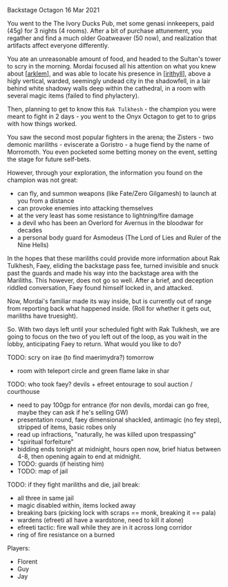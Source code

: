 Backstage Octagon
16 Mar 2021

You went to the The Ivory Ducks Pub, met some genasi innkeepers, paid (45g) for 3 nights (4 rooms).
After a bit of purchase attunement, you regather and find a much older Goatweaver (50 now), and realization that artifacts affect everyone differently.

You ate an unreasonable amount of food, and headed to the Sultan's tower to scry in the morning.
Mordai focused all his attention on what you knew about [[arklem]], and was able to locate his presence in [[irithyll]], above a higly vertical, warded, seemingly undead city in the shadowfell, in a lair behind white shadowy walls deep within the cathedral, in a room with several magic items (failed to find phylactery).

Then, planning to get to know this `Rak Tulkhesh` - the champion you were meant to fight in 2 days - you went to the Onyx Octagon to get to to grips with how things worked.

You saw the second most popular fighters in the arena; the Zisters - two demonic mariliths - eviscerate a Goristro - a huge fiend by the name of Morromoth. You even pocketed some betting money on the event, setting the stage for future self-bets.

However, through your exploration, the information you found on the champion was not great:
- can fly, and summon weapons (like Fate/Zero Gilgamesh) to launch at you from a distance
- can provoke enemies into attacking themselves
- at the very least has some resistance to lightning/fire damage
- a devil who has been an Overlord for Avernus in the bloodwar for decades
- a personal body guard for Asmodeus (The Lord of Lies and Ruler of the Nine Hells)

In the hopes that these mariliths could provide more information about Rak Tulkhesh, Faey, eliding the backstage pass fee, turned invisible and snuck past the guards and made his way into the backstage area with the Mariliths.
This however, does not go so well. After a brief, and deception riddled conversation, Faey found himself locked in, and attacked.

Now, Mordai's familiar made its way inside, but is currently out of range from reporting back what happened inside. (Roll for whether it gets out, mariliths have truesight).

So. With two days left until your scheduled fight with Rak Tulkhesh, we are going to focus on the two of you left out of the loop, as you wait in the lobby, anticipating Faey to return. What would you like to do?

TODO: scry on irae (to find maerimydra?) tomorrow
- room with teleport circle and green flame lake in shar

TODO: who took faey? devils + efreet entourage to soul auction / courthouse
- need to pay 100gp for entrance (for non devils, mordai can go free, maybe they can ask if he's selling GW)
- presentation round, faey dimensional shackled, antimagic (no fey step), stripped of items, basic robes only
- read up infractions, "naturally, he was killed upon trespassing"
- "spiritual forfeiture"
- bidding ends tonight at midnight, hours open now, brief hiatus between 4-8, then opening again to end at midnight.
- TODO: guards (if heisting him)
- TODO: map of jail

TODO: if they fight mariliths and die, jail break:
- all three in same jail
- magic disabled within, items locked away
- breaking bars (picking lock with scraps == monk, breaking it == pala)
- wardens (efreeti all have a wardstone, need to kill it alone)
- efreeti tactic: fire wall while they are in it across long corridor
- ring of fire resistance on a burned


Players:
- Florent
- Guy
- Jay

[//begin]: # "Autogenerated link references for markdown compatibility"
[arklem]: ../npcs/arklem "Arklem Greeth"
[irithyll]: ../east/irithyll "Irithyll"
[//end]: # "Autogenerated link references"
